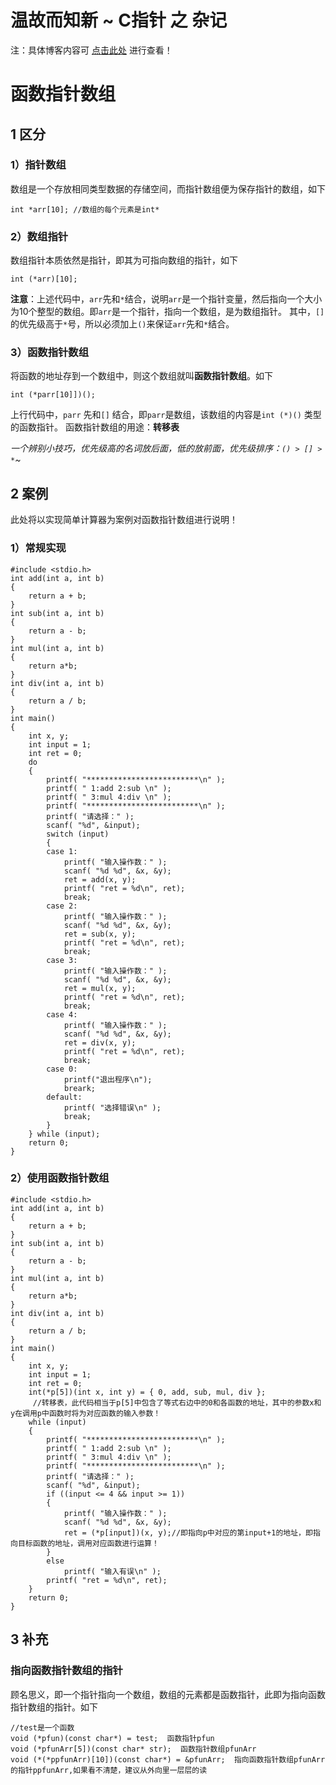 温故而知新 ~ C指针 之 杂记
=

注：具体博客内容可 [点击此处](https://blog.csdn.net/m0_51961114/article/details/125274700) 进行查看！

# 函数指针数组
## 1 区分
### 1）指针数组
数组是一个存放相同类型数据的存储空间，而指针数组便为保存指针的数组，如下


	int *arr[10]; //数组的每个元素是int*

### 2）数组指针
数组指针本质依然是指针，即其为可指向数组的指针，如下


	int (*arr)[10];

**注意**：上述代码中，`arr`先和`*`结合，说明`arr`是一个指针变量，然后指向一个大小为10个整型的数组。即`arr`是一个指针，指向一个数组，是为数组指针。
其中，`[]`的优先级高于`*`号，所以必须加上`()`来保证`arr`先和`*`结合。

### 3）函数指针数组
将函数的地址存到一个数组中，则这个数组就叫**函数指针数组**。如下


	int (*parr[10]])();

上行代码中，`parr` 先和`[]` 结合，即`parr`是数组，该数组的内容是`int (*)()` 类型的函数指针。
函数指针数组的用途：**转移表**

*一个辨别小技巧，优先级高的名词放后面，低的放前面，优先级排序：`() > [] > *`~*

## 2 案例
此处将以实现简单计算器为案例对函数指针数组进行说明！
### 1）常规实现


	#include <stdio.h>
	int add(int a, int b)
	{
		return a + b;
	}
	int sub(int a, int b)
	{
		return a - b;
	}
	int mul(int a, int b)
	{
		return a*b;
	}
	int div(int a, int b)
	{
		return a / b;
	}
	int main()
	{
		int x, y;
		int input = 1;
		int ret = 0;
		do
		{
			printf( "*************************\n" );
			printf( " 1:add 2:sub \n" );
			printf( " 3:mul 4:div \n" );
			printf( "*************************\n" );
			printf( "请选择：" );
			scanf( "%d", &input);
			switch (input)
			{
			case 1:
				printf( "输入操作数：" );
				scanf( "%d %d", &x, &y);
				ret = add(x, y);
				printf( "ret = %d\n", ret);
				break;
			case 2:
				printf( "输入操作数：" );
				scanf( "%d %d", &x, &y);
				ret = sub(x, y);
				printf( "ret = %d\n", ret);
				break;
			case 3:
				printf( "输入操作数：" );
				scanf( "%d %d", &x, &y);
				ret = mul(x, y);
				printf( "ret = %d\n", ret);
				break;
			case 4:
				printf( "输入操作数：" );
				scanf( "%d %d", &x, &y);
				ret = div(x, y);
				printf( "ret = %d\n", ret);
				break;
			case 0:
				printf("退出程序\n");
				breark;
			default:
				printf( "选择错误\n" );
				break;
			}
		} while (input);
		return 0;
	}

### 2）使用函数指针数组


	#include <stdio.h>
	int add(int a, int b)
	{
		return a + b;
	}
	int sub(int a, int b)
	{
		return a - b;
	}
	int mul(int a, int b)
	{
		return a*b;
	}
	int div(int a, int b)
	{
		return a / b;
	}
	int main()
	{
		int x, y;
		int input = 1;
		int ret = 0;
		int(*p[5])(int x, int y) = { 0, add, sub, mul, div };
		 //转移表，此代码相当于p[5]中包含了等式右边中的0和各函数的地址，其中的参数x和y在调用p中函数时将为对应函数的输入参数！
		while (input)
		{
			printf( "*************************\n" );
			printf( " 1:add 2:sub \n" );
			printf( " 3:mul 4:div \n" );
			printf( "*************************\n" );
			printf( "请选择：" );
			scanf( "%d", &input);
			if ((input <= 4 && input >= 1))
			{
				printf( "输入操作数：" );
				scanf( "%d %d", &x, &y);
				ret = (*p[input])(x, y);//即指向p中对应的第input+1的地址，即指向目标函数的地址，调用对应函数进行运算！ 
			}
			else
				printf( "输入有误\n" );
			printf( "ret = %d\n", ret);
		}
		return 0;
	}

## 3 补充
### 指向函数指针数组的指针
顾名思义，即一个指针指向一个数组，数组的元素都是函数指针，此即为指向函数指针数组的指针。如下


	//test是一个函数
	void (*pfun)(const char*) = test;  函数指针pfun
	void (*pfunArr[5])(const char* str);  函数指针数组pfunArr
	void (*(*ppfunArr)[10])(const char*) = &pfunArr;  指向函数指针数组pfunArr的指针ppfunArr,如果看不清楚，建议从外向里一层层的读

